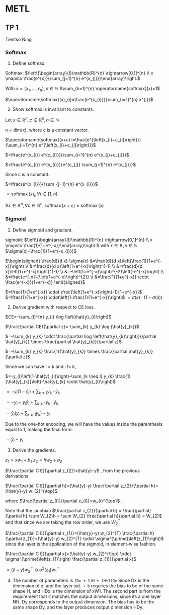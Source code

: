 # METL
## TP 1
Tientso Ning

### Softmax

1. Define softmax.

Softmax: $\left\{\begin{array}{l}\mathbb{R}^{n} \rightarrow[0,1]^{n} \\ x \mapsto \frac{e^{x}}{\sum_{j=1}^{n} e^{x_{j}}}\end{array}\right.$

With $x=\left(x_{1}, \ldots, x_{n}\right), n \in \mathbb{N}$
$\sum_{k=1}^{n} \operatorname{softmax}(x)=1$

$\operatorname{softmax}(x)_{i}=\frac{e^{x_{i}}}{\sum_{i=1}^{n} x^{j}}$



2. Show softmax is invariant to constants.

Let $x \in \mathbb{R}^{n}, c \in \mathbb{R}^{n}, n \in \mathbb{N}$

n = dim(x), where c is a constant vector.

$\operatorname{softmax}(x+c) i=\frac{e^{\left(x_{i}+c_{i}\right)}}{\sum_{i=1}^{n} e^{\left(x_{i}+c_{j}\right)}}$

$=\frac{e^{x_{i}} e^{c_{i}}}{\sum_{i=1}^{n} e^{x_{j}+c_{j}}}$

$=\frac{e^{c_{i}} e^{x_{i}}}{e^{c_{j}} \sum_{j=1}^{n} e^{x_{j}}}$

Since c is a constant.

$=\frac{e^{x_{i}}}{\sum_{j=1}^{n} e^{x_{i}}}$

$=\operatorname{softmax}(x)_{i}, \forall i \in[1, n]$

$\forall x \in \mathbb{R}^{n}, \forall c \in \mathbb{R}^{n}, \operatorname{softmax}(x+c)=\operatorname{softmax}(x)$



### Sigmoid

1. Define sigmoid and gradient.

sigmoid: $\left\{\begin{array}{l}\mathbb{R}^{n} \rightarrow[0,1]^{n} \\ x \mapsto \frac{1}{1+e^{-x}}\end{array}\right.$
with $x \in \mathbb{R}, n \in \mathbb{N}$
$\sigma(x)=\frac{1}{1+e^{-x_{i}}}$

$\begin{aligned} \frac{d}{d x} \sigma(x) &=\frac{d}{d x}\left(\frac{1}{1+e^{-x}}\right) \\ &=\frac{d}{d x}\left(1+e^{-x}\right)^{-1} \\ &=\frac{d}{d x}\left(1+e^{-x}\right)^{-1} \\ &=-\left(1+e^{-x}\right)^{-2}\left(-e^{-x}\right) \\ &=\frac{e^{-x}}{\left(1+e^{-x}\right)^{2}} \\ &=\frac{1}{1+e^{-x}} \cdot \frac{e^{-x}}{1+e^{-x}} \end{aligned}$

$=\frac{1}{1+e^{-x}} \cdot \frac{\left(1+e^{-x}\right)-1}{1+e^{-x}}$
$=\frac{1}{1+e^{-x}} \cdot\left(1-\frac{1}{1+e^{-x}}\right)$
$=\sigma(x) \cdot(1-\sigma(x))$

2. Derive gradient with respect to CE loss.

$CE=-\sum_{i}^{n} y_{i} \log \left(\hat{y}_{i}\right)$

$\frac{\partial CE}{\partial z}=-\sum_{k} y_{k} \log (\hat{y}_{k})$

$=-\sum_{k} y_{k} \cdot \frac{\partial \log \left(\hat{y}_{k}\right)}{\partial \hat{y}_{k}} \times \frac{\partial \hat{y}_{k}}{\partial z}$

$=-\sum_{k} y_{k} \frac{1}{\hat{y}_{k}} \times \frac{\partial \hat{y}_{k}}{\partial z}$

Since we can have i = k and i != k,

$=-y_{i}\left(1-\hat{y}_{i}\right)-\sum_{k \neq i} y_{k} \frac{1}{\hat{y}_{k}}\left(-\hat{y}_{k} \cdot \hat{y}_{i}\right)$

$=-y_{i}\left(1-\hat{y}_{i}\right)+\sum_{k \neq 1} y_{k} \cdot \hat{y}_{k}$

$=-y_{i}+y_{i} \hat{y}_{i}+\sum_{k \neq 1} y_{k} \cdot \hat{y}_{k}$

$=\hat{y}_{i}\left(y_{i}+\sum_{k \neq 1} y_{k}\right)-y_{i}$

Due to the one-hot encoding, we will have the values inside the parenthesis equal to 1, making the final form:

$=\hat{y}_{i}-y_{i}$

3. Derive the gradients.

$z_{1}=x w_{1}+b_{1}$
$z_{2}=h w_{2}+b_{2}$

$\frac{\partial C E}{\partial z_{2}}=\hat{y}-y$ , from the previous derivations.

$\frac{\partial C E}{\partial h}=(\hat{y}-y) \frac{\partial z_{2}}{\partial h}=(\hat{y}-y) w_{2}^{\top}$

where $\frac{\partial z_{i}}{\partial x_{i}}=w_{i}^{\top}$ .

Note that the jacobian $\frac{\partial z_{2}}{\partial h} = \frac{\partial}{\partial h} \sum W_{2}h = \sum W_{2} \frac{\partial h}{\partial h} = W_{2}$ and that since we are taking the row order, we use $W_{2}^T$

$\frac{\partial C E}{\partial z_{1}}=(\hat{y}-y) w_{2}^{T} \frac{\partial h}{\partial z_{1}}=(\hat{y}-y) w_{2}^{T} \odot \sigma^{\prime}\left(z_{1}\right)$ since the layer is the application of the sigmoid, in element-wise fashion.

$\frac{\partial C E}{\partial x}=(\hat{y}-y) w_{2}^{\top} \odot \sigma^{\prime}\left(z_{1}\right) \frac{\partial z_{1}}{\partial x}$

$=(\hat{y}-y) w_{2}^{\top} \odot \sigma^{2}\left(z_{1}\right) w_{1}^{\top}$

4. The number of parameters is `(Dx + 1)H + (H+1)Dy`
Since Dx is the dimension of x, and the layer `xW1 + b` requires the bias to be of the same shape H, and HDx is the dimension of xW1.
The second part is from the requirement that it matches the output dimensions, since its a one layer NN. Dy corresponds to the output dimension. The bias has to be the same shape Dy, and the layer produces output dimension HDy.
